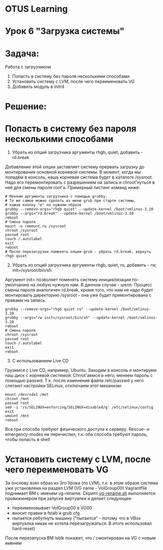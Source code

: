 # OTUS Learning
# Урок 6 "Загрузка системы"


# Задача:

Работа с загрузчиком
1. Попасть в систему без пароля несколькими способами
2. Установить систему с LVM, после чего переименовать VG
3. Добавить модуль в initrd


# Решение:

# Попасть в систему без пароля несколькими способами

1. Убрать из опций загрузчика аргументы rhgb, quiet, добавить - rd.break

Добавление этой опции заставляет систему прервать загрузку до монтирования основной корневой системы. В момент, когда мы попадём в консоль, наша корневая система будет в каталоге /sysroot. Надо его перемонтировать с разрешением на запись и chroot'нуться в неё для смены пароля root'а. Примерный листинг команд ниже:
```
# Меняем аргументы загрузчика с помощью grubby.
# То же самое можно сделать из меню grub при старте системы,
# нажав кнопку "e" на нужном образе
grubby --remove-args="rhgb quiet" --update-kernel /boot/vmlinuz-3.10
grubby --args="rd.break" --update-kernel /boot/vmlinuz-3.10
reboot
# Смена пароля
mount -o remount,rw /sysroot
chroot /sysroot
passwd root
touch /.autolabel
exit
reboot
# После перезагрузки поменять опции grub - убрать rd.break, вернуть rhgb quiet
```

2. Убрать из опций загрузчика аргументы rhgb, quiet, ro, добавить - rw, init=/sysroot/bin/sh

Аргумент init= позволяет поменять систему инициализации по-умолчанию на любую нужную нам. В данном случае - шелл.
Процесс смены пароля аналогичен rd.break, кроме того, что нам не надо будет монтировать директорию /sysroot - она уже будет примонтирована с правами на запись.
```
grubby --remove-args="rhgb quiet ro" --update-kernel /boot/vmlinuz-3.10
grubby --args="rw init=/sysroot/bin/sh" --update-kernel /boot/vmlinuz-3.10
reboot
# Смена пароля
chroot /sysroot
passwd root
touch /.autolabel
exit
reboot
```

3. С использованием Live CD

Грузимся с Live CD, например, Ubuntu. Заходим в консоль и монтируем наш диск с корневой системой. Chrrot'аемся в него, меняем пароль с помощью passwd. Т.к. после изменения файла /etc/passwd у него слетают настройки SELinux, отключаем этот механизм:
```
mount /dev/sda1 /mnt
chroot /mnt
passwd root
sed -i '/s/SELINUX=enforcing/SELINUX=disabled/g' /etc/selinux/config
exit
umount /mnt
reboot
```

Все три способа требуют физического доступа к серверу. Rescue- и emergency-modes не перечислил, т.к. оба способа требуют пароль, чтобы попасть в shell

# Установить систему с LVM, после чего переименовать VG

За онснову взял образ из 3го Урока (по LVM), т.к. в этом образе система уже установлена на раздел LVM (VG name - VolGroup00)
Vagrantfile поднимает ВМ с именем vg-rename. Скрипт [vg-rename.sh](vg-rename.sh) выполняется провижинером при запуске виртуалки и делает следующее:

* переименовывает VolGroup00 в VG00
* вносит правки в fstab и grub.cfg
* пытается ребутнуть машину ("пытается" - потому что в VBox виртуалка никак не хотела перезагружаться. В итоге использовал hard-reset)

После перезапуска ВМ lsblk покажет, что / смонтирован на VG с новым именем
